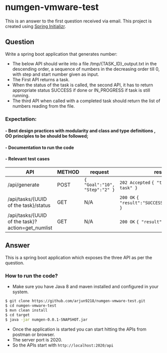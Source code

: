 # numgen-vmware-test
This is an answer to the first question received via email.
This project is created using [Spring Initializr](https://start.spring.io/).

## Question
Write a spring boot application that generates number:

 * The below API should write into a file /tmp/{TASK_ID}_output.txt in the descending order, a sequence of numbers in the decreasing order till 0, with step and start number given  as input.
 * The First API returns a task.
 * When the status of the task is called, the second API, it has to return appropriate status SUCCESS if done or IN_PROGRESS if task is still running.
 * The third API when called with a completed task should return the list of numbers reading from the file.

### Expectation:

#### - Best design practices with modularity and class and type definitions , OO principles to be should be followed;
#### - Documentation to run the code
#### - Relevant test cases

| API | METHOD | request | response | 
| ------ | ------ | ------ | ------ |
| /api/generate | POST | ```{ "Goal":"10", "Step":"2" }``` | `202 Accepted` ```{ "task":"UUID of the task" }``` |
| /api/tasks/{UUID of the task}/status | GET | N/A | `200 OK` ```{ "result":"SUCCESS/IN_PROGRESS/ERROR" }``` |
| /api/tasks/{UUID of the task}?action=get_numlist | GET | N/A | `200 OK` ```{ "result":"10,8,6,4,2,0" }``` |

## Answer
This is a spring boot application which exposes the three API as per the question.

### How to run the code?

* Make sure you have Java 8 and maven installed and configured in your system.

```sh
$ git clone https://github.com/arjun9218/numgen-vmware-test.git
$ cd numgen-vmware-test
$ mvn clean install
$ cd target
$ java -jar numgen-0.0.1-SNAPSHOT.jar
```

* Once the application is started you can start hitting the APIs from postman or browser.
* The server port is 2020.
* So the APIs start with `http://localhost:2020/api`
